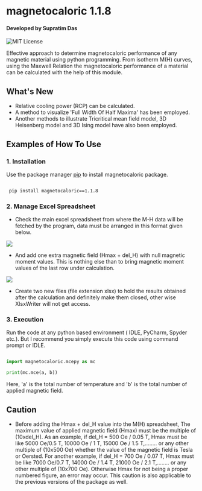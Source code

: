 # magnetocaloric 1.1.8
#### Developed by Supratim Das
![MIT License](https://img.shields.io/apm/l/atomic-design-ui.svg?)

Effective approach to determine magnetocaloric performance of any magnetic material using python programming. From isotherm M(H) curves, using the Maxwell Relation the magnetocaloric performance of a material can be calculated with the help of this module.

## What's New
- Relative cooling power (RCP) can be calculated.
- A method to visualize 'Full Width Of Half Maxima' has been employed.
- Another methods to illustrate Tricritical mean field model, 3D Heisenberg model and 3D Ising model have also been employed.


## Examples of How To Use

### 1. Installation 

Use the package manager [pip](https://pip.pypa.io/en/stable/) to install magnetocaloric package.

```bash

 pip install magnetocaloric==1.1.8

```
### 2. Manage Excel Spreadsheet
-  Check the main excel spreadsheet from where the M-H data will be fetched by the program, data must be arranged in this format given below. 

![](https://github.com/supratimdasinfo/Magnetocaloric-Effect/blob/main/Screenshot%20(229).png?raw=True)

-  And add one extra magnetic field (Hmax + del_H) with null magnetic moment values. This is nothing else than to bring magnetic moment values of the last row under calculation.

![](https://github.com/supratimdasinfo/Magnetocaloric-Effect/blob/main/Screenshot%20(232).png?raw=True)

- Create two new files (file extension xlsx) to hold the results obtained after the calculation and definitely make them closed, other wise XlsxWriter will not get access.

###  3. Execution
Run the code at any python based environment ( IDLE, PyCharm, Spyder etc.). But I recommend you simply execute this code using command prompt or IDLE. 

```python

import magnetocaloric.mcepy as mc

print(mc.mce(a, b))

```
Here, 'a' is the total number of temperature and 'b' is the total number of applied magnetic field.

## Caution

- Before adding the Hmax + del_H value into the M(H) spreadsheet, The maximum value of applied magnetic field (Hmax) must be the multiple of (10xdel_H). As an example, if del_H = 500 Oe / 0.05 T, Hmax must be like 5000 Oe/0.5 T, 10000 Oe / 1 T, 15000 Oe / 1.5 T,........ or any other multiple of (10x500 Oe) whether the value of the magnetic field is Tesla or Oersted. For another example, if del_H = 700 Oe / 0.07 T, Hmax must be like 7000 Oe/0.7 T, 14000 Oe / 1.4 T, 21000 Oe / 2.1 T,........ or any other multiple of (10x700 Oe). Otherwise Hmax for not being a proper numbered figure, an error may occur. This caution is also applicable to the previous versions of the package as well.